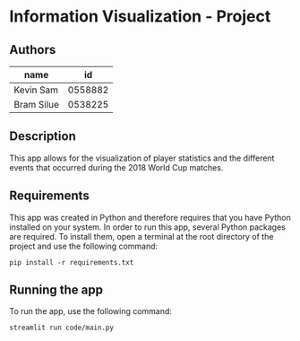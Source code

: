 # Information Visualization - Project

## Authors

| name                       | id      |
|----------------------------|---------|
| Kevin Sam                  | 0558882 |
| Bram Silue                 | 0538225 |

## Description
This app allows for the visualization of player statistics and the different events that occurred during the 2018 World Cup matches.

## Requirements
This app was created in Python and therefore requires that you have Python installed on your system. In order to run this app, several Python packages are required. To install them, open a terminal at the root directory of the project and use the following command:

```
pip install -r requirements.txt
```

## Running the app
To run the app, use the following command:
```
streamlit run code/main.py
```
